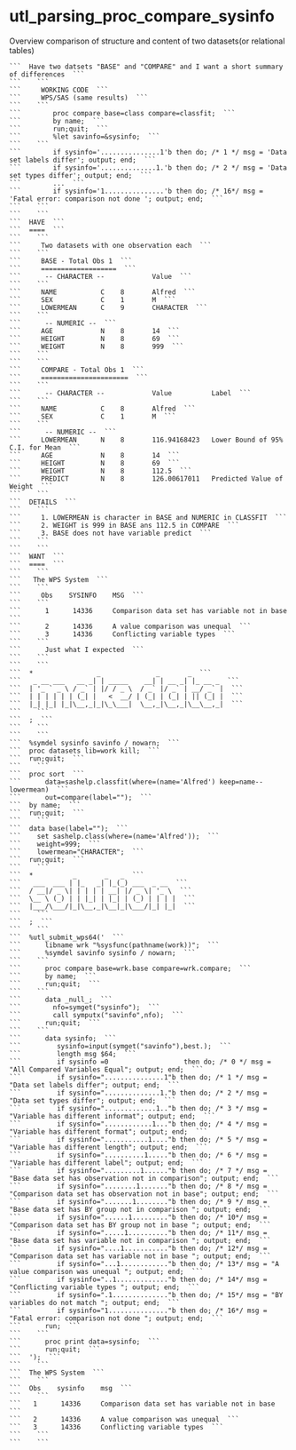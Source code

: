 # utl_parsing_proc_compare_sysinfo
Overview comparison of structure and content of two datasets(or relational tables)

    ```  Have two datsets "BASE" and "COMPARE" and I want a short summary of differences  ```
    ```    ```
    ```     WORKING CODE  ```
    ```     WPS/SAS (same results)  ```
    ```    ```
    ```        proc compare base=class compare=classfit;  ```
    ```        by name;  ```
    ```        run;quit;  ```
    ```        %let savinfo=&sysinfo;  ```
    ```    ```
    ```        if sysinfo='...............1'b then do; /* 1 */ msg = 'Data set labels differ'; output; end;  ```
    ```        if sysinfo='..............1.'b then do; /* 2 */ msg = 'Data set types differ'; output; end;  ```
    ```        ...  ```
    ```        if sysinfo='1...............'b then do; /* 16*/ msg = 'Fatal error: comparison not done '; output; end;  ```
    ```    ```
    ```    ```
    ```  HAVE  ```
    ```  ====  ```
    ```    ```
    ```     Two datasets with one observation each  ```
    ```    ```
    ```     BASE - Total Obs 1  ```
    ```     ===================  ```
    ```      -- CHARACTER --            Value  ```
    ```    ```
    ```     NAME           C    8       Alfred  ```
    ```     SEX            C    1       M  ```
    ```     LOWERMEAN      C    9       CHARACTER  ```
    ```    ```
    ```      -- NUMERIC --  ```
    ```     AGE            N    8       14  ```
    ```     HEIGHT         N    8       69  ```
    ```     WEIGHT         N    8       999  ```
    ```    ```
    ```    ```
    ```     COMPARE - Total Obs 1  ```
    ```     ======================  ```
    ```    ```
    ```      -- CHARACTER --            Value          Label  ```
    ```    ```
    ```     NAME           C    8       Alfred  ```
    ```     SEX            C    1       M  ```
    ```    ```
    ```      -- NUMERIC --  ```
    ```     LOWERMEAN      N    8       116.94168423   Lower Bound of 95% C.I. for Mean  ```
    ```     AGE            N    8       14  ```
    ```     HEIGHT         N    8       69  ```
    ```     WEIGHT         N    8       112.5  ```
    ```     PREDICT        N    8       126.00617011   Predicted Value of Weight  ```
    ```    ```
    ```  DETAILS  ```
    ```    ```
    ```     1. LOWERMEAN is character in BASE and NUMERIC in CLASSFIT  ```
    ```     2. WEIGHT is 999 in BASE ans 112.5 in COMPARE  ```
    ```     3. BASE does not have variable predict  ```
    ```    ```
    ```    ```
    ```  WANT  ```
    ```  ====  ```
    ```    ```
    ```   The WPS System  ```
    ```    ```
    ```     Obs    SYSINFO    MSG  ```
    ```    ```
    ```      1      14336     Comparison data set has variable not in base  ```
    ```      2      14336     A value comparison was unequal  ```
    ```      3      14336     Conflicting variable types  ```
    ```    ```
    ```      Just what I expected  ```
    ```    ```
    ```    ```
    ```  *                _              _       _  ```
    ```   _ __ ___   __ _| | _____    __| | __ _| |_ __ _  ```
    ```  | '_ ` _ \ / _` | |/ / _ \  / _` |/ _` | __/ _` |  ```
    ```  | | | | | | (_| |   <  __/ | (_| | (_| | || (_| |  ```
    ```  |_| |_| |_|\__,_|_|\_\___|  \__,_|\__,_|\__\__,_|  ```
    ```    ```
    ```  ;  ```
    ```    ```
    ```    ```
    ```  %symdel sysinfo savinfo / nowarn;  ```
    ```  proc datasets lib=work kill;  ```
    ```  run;quit;  ```
    ```    ```
    ```  proc sort  ```
    ```      data=sashelp.classfit(where=(name='Alfred') keep=name--lowermean)  ```
    ```      out=compare(label="");  ```
    ```  by name;  ```
    ```  run;quit;  ```
    ```    ```
    ```  data base(label="");  ```
    ```    set sashelp.class(where=(name='Alfred'));  ```
    ```    weight=999;  ```
    ```    lowermean="CHARACTER";  ```
    ```  run;quit;  ```
    ```    ```
    ```  *          _       _   _  ```
    ```   ___  ___ | |_   _| |_(_) ___  _ __  ```
    ```  / __|/ _ \| | | | | __| |/ _ \| '_ \  ```
    ```  \__ \ (_) | | |_| | |_| | (_) | | | |  ```
    ```  |___/\___/|_|\__,_|\__|_|\___/|_| |_|  ```
    ```    ```
    ```  ;  ```
    ```    ```
    ```  %utl_submit_wps64('  ```
    ```      libname wrk "%sysfunc(pathname(work))";  ```
    ```      %symdel savinfo sysinfo / nowarn;  ```
    ```    ```
    ```      proc compare base=wrk.base compare=wrk.compare;  ```
    ```      by name;  ```
    ```      run;quit;  ```
    ```    ```
    ```      data _null_;  ```
    ```        nfo=symget("sysinfo");  ```
    ```        call symputx("savinfo",nfo);  ```
    ```      run;quit;  ```
    ```    ```
    ```      data sysinfo;  ```
    ```         sysinfo=input(symget("savinfo"),best.);  ```
    ```         length msg $64;  ```
    ```         if sysinfo =0                   then do; /* 0 */ msg = "All Compared Variables Equal"; output; end;  ```
    ```         if sysinfo="...............1"b then do; /* 1 */ msg = "Data set labels differ"; output; end;  ```
    ```         if sysinfo="..............1."b then do; /* 2 */ msg = "Data set types differ"; output; end;  ```
    ```         if sysinfo=".............1.."b then do; /* 3 */ msg = "Variable has different informat"; output; end;  ```
    ```         if sysinfo="............1..."b then do; /* 4 */ msg = "Variable has different format"; output; end;  ```
    ```         if sysinfo="...........1...."b then do; /* 5 */ msg = "Variable has different length"; output; end;  ```
    ```         if sysinfo="..........1....."b then do; /* 6 */ msg = "Variable has different label"; output; end;  ```
    ```         if sysinfo=".........1......"b then do; /* 7 */ msg = "Base data set has observation not in comparison"; output; end;  ```
    ```         if sysinfo="........1......."b then do; /* 8 */ msg = "Comparison data set has observation not in base"; output; end;  ```
    ```         if sysinfo=".......1........"b then do; /* 9 */ msg = "Base data set has BY group not in comparison "; output; end;  ```
    ```         if sysinfo="......1........."b then do; /* 10*/ msg = "Comparison data set has BY group not in base "; output; end;  ```
    ```         if sysinfo=".....1.........."b then do; /* 11*/ msg = "Base data set has variable not in comparison "; output; end;  ```
    ```         if sysinfo="....1..........."b then do; /* 12*/ msg = "Comparison data set has variable not in base "; output; end;  ```
    ```         if sysinfo="...1............"b then do; /* 13*/ msg = "A value comparison was unequal "; output; end;  ```
    ```         if sysinfo="..1............."b then do; /* 14*/ msg = "Conflicting variable types "; output; end;  ```
    ```         if sysinfo=".1.............."b then do; /* 15*/ msg = "BY variables do not match "; output; end;  ```
    ```         if sysinfo="1..............."b then do; /* 16*/ msg = "Fatal error: comparison not done "; output; end;  ```
    ```      run;  ```
    ```    ```
    ```      proc print data=sysinfo;  ```
    ```      run;quit;  ```
    ```  ');  ```
    ```    ```
    ```  The WPS System  ```
    ```    ```
    ```  Obs    sysinfo    msg  ```
    ```    ```
    ```   1      14336     Comparison data set has variable not in base  ```
    ```   2      14336     A value comparison was unequal  ```
    ```   3      14336     Conflicting variable types  ```
    ```    ```
    ```    ```
